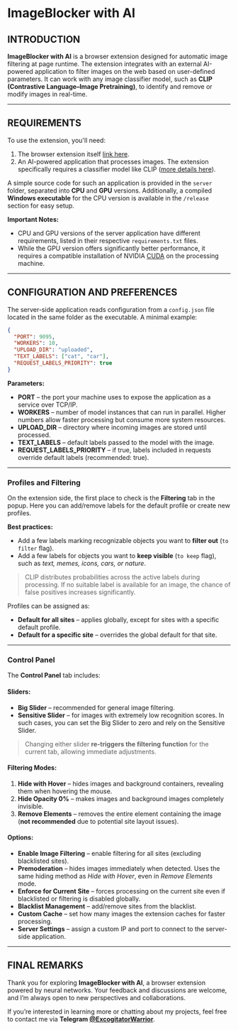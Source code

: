 # ImageBlocker with AI

## INTRODUCTION

**ImageBlocker with AI** is a browser extension designed for automatic image filtering at page runtime. The extension integrates with an external AI-powered application to filter images on the web based on user-defined parameters. It can work with any image classifier model, such as **CLIP (Contrastive Language–Image Pretraining)**, to identify and remove or modify images in real-time.

---

## REQUIREMENTS

To use the extension, you'll need:

1. The browser extension itself [link here](https://addons.mozilla.org/ru/firefox/addon/imageblocker-with-ai/).
2. An AI-powered application that processes images. The extension specifically requires a classifier model like CLIP ([more details here](https://github.com/openai/CLIP)).

A simple source code for such an application is provided in the `server` folder, separated into **CPU** and **GPU** versions. Additionally, a compiled **Windows executable** for the CPU version is available in the `/release` section for easy setup.

**Important Notes:**

* CPU and GPU versions of the server application have different requirements, listed in their respective `requirements.txt` files.
* While the GPU version offers significantly better performance, it requires a compatible installation of NVIDIA [CUDA](https://developer.nvidia.com/cuda-downloads) on the processing machine.

---

## CONFIGURATION AND PREFERENCES

The server-side application reads configuration from a `config.json` file located in the same folder as the executable. A minimal example:

```json
{
  "PORT": 9095,
  "WORKERS": 10,
  "UPLOAD_DIR": "uploaded",
  "TEXT_LABELS": ["cat", "car"],
  "REQUEST_LABELS_PRIORITY": true
}
```

**Parameters:**

* **PORT** – the port your machine uses to expose the application as a service over TCP/IP.
* **WORKERS** – number of model instances that can run in parallel. Higher numbers allow faster processing but consume more system resources.
* **UPLOAD\_DIR** – directory where incoming images are stored until processed.
* **TEXT\_LABELS** – default labels passed to the model with the image.
* **REQUEST\_LABELS\_PRIORITY** – if true, labels included in requests override default labels (recommended: true).

---

### Profiles and Filtering

On the extension side, the first place to check is the **Filtering** tab in the popup. Here you can add/remove labels for the default profile or create new profiles.

**Best practices:**

* Add a few labels marking recognizable objects you want to **filter out** (`to filter` flag).
* Add a few labels for objects you want to **keep visible** (`to keep` flag), such as *text, memes, icons, cars, or nature*.

> CLIP distributes probabilities across the active labels during processing. If no suitable label is available for an image, the chance of false positives increases significantly.

Profiles can be assigned as:

* **Default for all sites** – applies globally, except for sites with a specific default profile.
* **Default for a specific site** – overrides the global default for that site.

---

### Control Panel

The **Control Panel** tab includes:

#### Sliders:

* **Big Slider** – recommended for general image filtering.
* **Sensitive Slider** – for images with extremely low recognition scores. In such cases, you can set the Big Slider to zero and rely on the Sensitive Slider.

> Changing either slider **re-triggers the filtering function** for the current tab, allowing immediate adjustments.

#### Filtering Modes:

1. **Hide with Hover** – hides images and background containers, revealing them when hovering the mouse.
2. **Hide Opacity 0%** – makes images and background images completely invisible.
3. **Remove Elements** – removes the entire element containing the image (**not recommended** due to potential site layout issues).

#### Options:

* **Enable Image Filtering** – enable filtering for all sites (excluding blacklisted sites).
* **Premoderation** – hides images immediately when detected. Uses the same hiding method as *Hide with Hover*, even in *Remove Elements* mode.
* **Enforce for Current Site** – forces processing on the current site even if blacklisted or filtering is disabled globally.
* **Blacklist Management** – add/remove sites from the blacklist.
* **Custom Cache** – set how many images the extension caches for faster processing.
* **Server Settings** – assign a custom IP and port to connect to the server-side application.

---

## FINAL REMARKS

Thank you for exploring **ImageBlocker with AI**, a browser extension powered by neural networks. Your feedback and discussions are welcome, and I’m always open to new perspectives and collaborations.

If you’re interested in learning more or chatting about my projects, feel free to contact me via **Telegram [@ExcogitatorWarrior](https://t.me/ExcogitatorWarrior)**.
